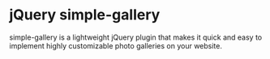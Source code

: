 # jQuery simple-gallery #

simple-gallery is a lightweight jQuery plugin that makes it quick and easy to implement highly customizable photo galleries on your website.